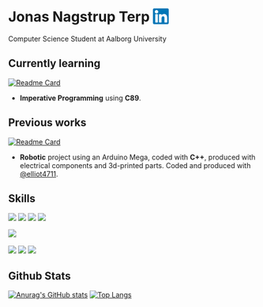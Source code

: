 # Jonas Nagstrup Terp [<img title="LinkedIn" alt="icon" src="img/linkedin.svg" width="32x" align="top">](https://www.linkedin.com/in/j-terp/)
Computer Science Student at Aalborg University

## Currently learning

[![Readme Card](https://github-readme-stats.vercel.app/api/pin/?username=j-terp&show_owner=true&repo=impr&theme=github_dark&border_color=30363d)](https://github.com/j-terp/impr)
- **Imperative Programming** using **C89**.

## Previous works

[![Readme Card](https://github-readme-stats.vercel.app/api/pin/?username=elliot4711&show_owner=true&repo=robot_arm&theme=github_dark&border_color=30363d)](https://github.com/elliot4711/robot_arm)

- **Robotic** project using an Arduino Mega, coded with **C++**, produced with electrical components and 3d-printed parts. Coded and produced with [@elliot4711](https://github.com/elliot4711).

## Skills

[//]: # (badges/list of skills)

![](https://img.shields.io/badge/Code-C89-informational?style=flat&logo=C&color=00599c)
![](https://img.shields.io/badge/Code-Python-informational?style=flat&logo=Python&color=3670A0)
![](https://img.shields.io/badge/Code-HTML5-informational?style=flat&logo=HTML5&color=e34f26)
![](https://img.shields.io/badge/Code-C++-informational?style=flat&logo=cplusplus&color=00599C)

![](https://img.shields.io/badge/Style-CSS3-informational?style=flat&logo=CSS3&color=1572b6)

![](https://img.shields.io/badge/Tools-Arduino-informational?style=flat&logo=Arduino&color=00979d)
![](https://img.shields.io/badge/Tools-Git-informational?style=flat&logo=Git&color=f05033)
![](https://img.shields.io/badge/Tools-GitHub-informational?style=flat&logo=GitHub&color=121011)

## Github Stats

[![Anurag's GitHub stats](https://github-readme-stats.vercel.app/api?username=j-terp&hide=stars,issues&count_private=true&show_icons=true&theme=github_dark&border_color=30363d)](https://github.com/j-terp)
[![Top Langs](https://github-readme-stats.vercel.app/api/top-langs/?username=j-terp&hide=php&langs_count=6&layout=compact&theme=github_dark&border_color=30363d)](https://github.com/j-terp)
